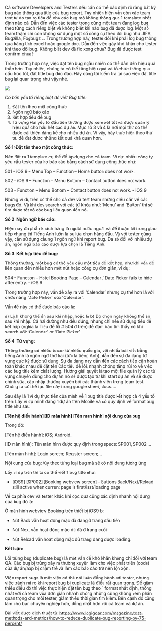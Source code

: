 Cả software Developers and Testers đều cần có thể xác định rõ ràng bất kỳ bug nào thông qua title của bug report. Tuy nhiên hiện vẫn còn các team test tự do tạo ra tiêu đề cho các bug mà không thông qua 1 template nhất định nào cả. Dẫn đến việc các tester trong cùng một team đang log bug theo từng cách riêng biệt và không biết khi nào bug đã được log. Một số team thậm chí còn không sử dụng một số công cụ theo dõi bug như JIRA, Bugzilla, Fogbugz ... Trong trường hợp này, tester đôi khi phải log bug thông qua bảng tính excel hoặc google doc. Dẫn đến việc gây khó khăn cho tester khi theo dõi bug. Không biết dev đã fix xong chưa? Bug đã được test confirm chưa?

Trong trường hợp này, việc đặt tên bug ngẫu nhiên có thể dẫn đến hiệu quả thấp hơn. Tuy nhiên, chúng ta có thể tăng hiệu quả và tổ chức thông qua cấu trúc tốt, đặt title bug độc đáo. Hãy cùng tôi kiểm tra tại sao việc đặt title bug lại quan trọng như vậy nhé.

![](https://images.viblo.asia/384afdaa-05a4-4b1d-b700-c4e5e1304390.png)

*Có bốn yếu tố riêng biệt để viết Bug title:*

1. Đặt tên theo một công thức
2. Ngôn ngữ báo cáo
3. Kết hợp tiêu đề bug
4. Từ vựng
Hai yếu tố đầu tiên thường được xem xét tốt và được quản lý hiệu quả cho hầu hết các dự án. Mục số 3 và 4 là nơi mọi thứ có thể được cải thiện đáng kể cho nhiều dự án. Vì vậy, hãy thực hiện theo thứ tự, để đạt được những kết quả khả quan hơn.

**Số 1: Đặt tên theo một công thức:**

Nên đặt ra 1 template cụ thể để áp dụng cho cả team. Ví dụ: nhiều công ty yêu cầu tester của họ báo cáo bằng cách sử dụng công thức như:

501 – iOS 9 – Menu Top – Function – Home button does not work.

502 – iOS 9 – Function – Menu Bottom – Contact button does not work.

503 – Function – Menu Bottom – Contact button does not work. – iOS 9

Những ví dụ trên có thể cho cả dev và test team những điều cần về các bugs đó. Và khi dev search với các từ khóa như:  'Menu’ and ‘Button’ thì sẽ tìm được tất cả các bug liên quan đến nó.

**Số 2: Ngôn ngữ báo cáo:**

Hiện nay đa phần khách hàng là người nước ngoài và để thuận lợi trong giao tiếp chung thì Tiếng Anh luôn là sự lựa chọn hàng đầu. Và với tester cũng vậy, cần sử dụng chung 1 ngôn ngữ khi report bug. Đa số đối với nhiều dự án, ngôn ngữ báo cáo được lựa chọn là Tiếng Anh.


**Số 3: Kết hợp tiêu đề bug:**

Thông thường, một bug có thể yêu cầu một tiêu đề kết hợp, như khi vấn đề liên quan đến nhiều hơn một nút hoặc công cụ đơn giản, ví dụ:

504 – Function – Hotel Booking Page – Calendar / Date Picker fails to hide after entry. – iOS 9

Trong trường hợp này, vấn đề xảy ra với ‘Calendar’ nhưng cụ thể hơn là với chức năng ‘Date Picker’ của 'Calendar'.

Vấn đề này có thể được báo cáo là:

a) Lịch không thể ẩn sau khi nhập; 
hoặc là
b) Bộ chọn ngày không thể ẩn sau khi nhập.
Cả hai dường như đều đúng, nhưng chỉ nên sử dụng tiêu đề kết hợp (nghĩa là Tiêu đề lỗi # 504 ở trên) để đảm bảo tìm thấy nó khi search với: ‘Calendar’ or ‘Date Picker’.

**Số 4: Từ vựng:**

Thông thường có nhiều tester từ nhiều quốc gia, với nhiều bài viết bằng tiếng Anh là ngôn ngữ thứ hai (tức là tiếng Anh), dẫn đến sự đa dạng từ vựng cực kỳ được sử dụng. Sự đa dạng này dẫn đến các cách tiếp cận hoàn toàn khác nhau để đặt tên Các tiêu đề lỗi, nhanh chóng tăng rủi ro về việc các bug title kém chất lượng. Hướng giải quyết là tạo một file quản lý các từ vựng chuyên dùng cho dự án nó sẽ được tạo từ khi start dự án và sẽ được chỉnh sửa, cập nhập thường xuyên bởi các thành viên trong team test. Chúng ta có thể tạo file này trong google sheet, docs....

Sau đây là 1 ví dụ thực tiễn của mình về 1 bug title được kết hợp cả 4 yếu tố trên:
Lấy ví dụ mình đang 1 dự án trên Mobile và có quy định về format bug title như sau:

**[Tên hệ điều hành] [ID màn hình] [Tên màn hình] nội dung của bug**

Trong đó:

[Tên hệ điều hành]: iOS; Android.

[ID màn hình]: Tên màn hình được quy định trong specs: SP001, SP002....

[Tên màn hình]: Login screen; Register screen;...

Nội dung của bug: tùy theo từng loại bug mà sẽ có nội dung tương ứng.

Lấy ví dụ trên thì ta có thể viết 1 bug title như:

- [iOS9] [SP002] [Booking webview screen] - Buttons Back/Next/Reload still active when current page is first/last/loading page

Về cả phía dev và tester khác khi đọc qua cũng xác định nhanh nội dung của bug đó là:

Ở màn hình webview Booking trên thiết bị iOS9 bị:

- Nút Back vẫn hoạt động mặc dù đang ở trang đầu tiên

- Nút Next vẫn hoạt động mặc dù đã ở trang cuối

- Nút Reload vẫn hoạt động mặc dù trang đang được loading.

**Kết luận:**

Lỗi trùng bug (duplicate bug) là một vấn đề khó khăn không chỉ đối với team QA. Các bug bị trùng xảy ra thường xuyên làm cho việc phát triển (code) của dự án/app bị chậm trễ và làm các báo cáo trở nên lộn xộn.

Việc report bugs là một việc có thể nói luôn đồng hành với tester, nhưng việc tránh rủi ro khi report bug bị duplicate là điều rất quan trọng. Để giảm thiểu điều đó thì việc thực hiện đặt tên bug theo 1 format nhất định, thống nhất với cả team vừa đơn giản nhanh chóng những cũng không kém phần quan trọng cho mỗi tester, giảm thiểu thời gian tìm kiếm. Bên cạnh đó cũng làm cho bạn chuyên nghiệp hơn, đồng nhất hơn với cả team và dự án.

Bài viết được dịch thuật từ: https://www.logigear.com/magazine/test-methods-and-metrics/how-to-reduce-duplicate-bug-reporting-by-75-percent/